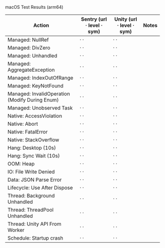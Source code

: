 macOS Test Results (arm64)

| Action | Sentry (url · level · sym) | Unity (url · level · sym) | Notes |
| --- | --- | --- | --- |
| Managed: NullRef | <url> · <level> · <sym> | <url> · <level> · <sym> | |
| Managed: DivZero | <url> · <level> · <sym> | <url> · <level> · <sym> | |
| Managed: Unhandled | <url> · <level> · <sym> | <url> · <level> · <sym> | |
| Managed: AggregateException | <url> · <level> · <sym> | <url> · <level> · <sym> | |
| Managed: IndexOutOfRange | <url> · <level> · <sym> | <url> · <level> · <sym> | |
| Managed: KeyNotFound | <url> · <level> · <sym> | <url> · <level> · <sym> | |
| Managed: InvalidOperation (Modify During Enum) | <url> · <level> · <sym> | <url> · <level> · <sym> | |
| Managed: Unobserved Task | <url> · <level> · <sym> | <url> · <level> · <sym> | |
| Native: AccessViolation | <url> · <level> · <sym> | <url> · <level> · <sym> | |
| Native: Abort | <url> · <level> · <sym> | <url> · <level> · <sym> | |
| Native: FatalError | <url> · <level> · <sym> | <url> · <level> · <sym> | |
| Native: StackOverflow | <url> · <level> · <sym> | <url> · <level> · <sym> | |
| Hang: Desktop (10s) | <url> · <level> · <sym> | <url> · <level> · <sym> | |
| Hang: Sync Wait (10s) | <url> · <level> · <sym> | <url> · <level> · <sym> | |
| OOM: Heap | <url> · <level> · <sym> | <url> · <level> · <sym> | |
| IO: File Write Denied | <url> · <level> · <sym> | <url> · <level> · <sym> | |
| Data: JSON Parse Error | <url> · <level> · <sym> | <url> · <level> · <sym> | |
| Lifecycle: Use After Dispose | <url> · <level> · <sym> | <url> · <level> · <sym> | |
| Thread: Background Unhandled | <url> · <level> · <sym> | <url> · <level> · <sym> | |
| Thread: ThreadPool Unhandled | <url> · <level> · <sym> | <url> · <level> · <sym> | |
| Thread: Unity API From Worker | <url> · <level> · <sym> | <url> · <level> · <sym> | |
| Schedule: Startup crash | <url> · <level> · <sym> | <url> · <level> · <sym> | |
